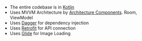 

* The entire codebase is in [Kotlin](https://kotlinlang.org/)
* Uses MVVM Architecture by [Architecture Components](https://developer.android.com/topic/libraries/architecture/). Room, ViewModel
* Uses [Dagger](https://dagger.dev/) for dependency injection
* Uses [Retrofit](https://square.github.io/retrofit/) for API connection
* Uses [Glide](https://bumptech.github.io/glide/) for Image Loading
